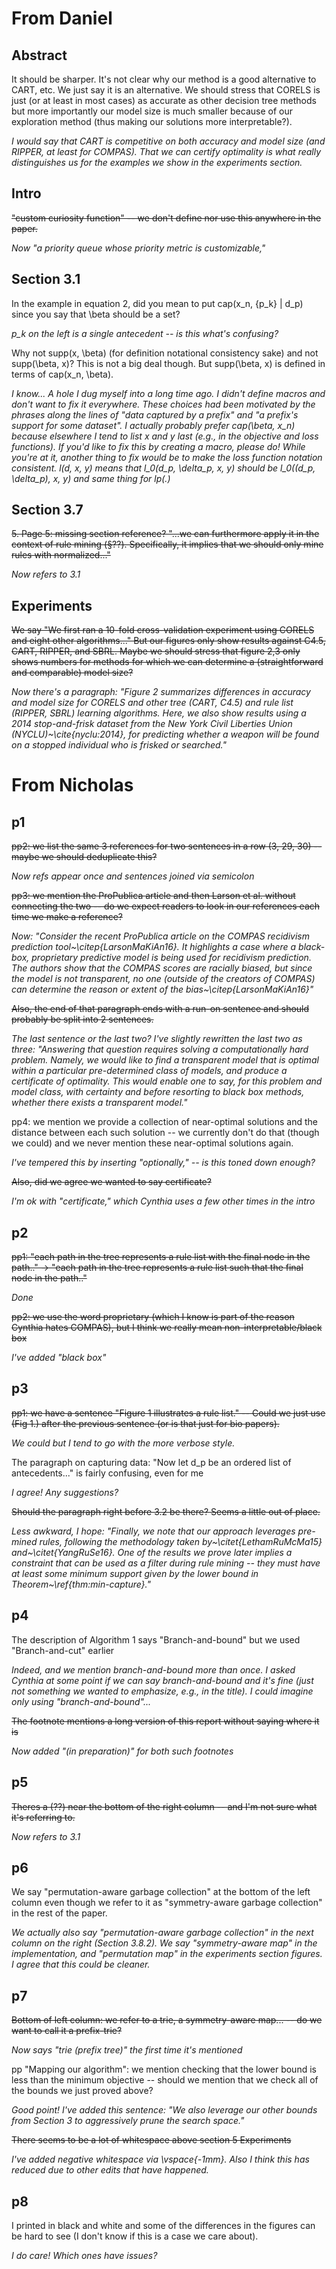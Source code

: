 # From Daniel

## Abstract
It should be sharper. It's not clear why our method is a good alternative to CART, etc. We just say it is
an alternative. We should stress that CORELS is just (or at least in most cases) as accurate as
other decision tree methods but more importantly our model size is much smaller because of our exploration method
(thus making our solutions more interpretable?).

*I would say that CART is competitive on both accuracy and model size (and RIPPER, at least for COMPAS). That we can certify optimality is what really distinguishes us for the examples we show in the experiments section.*

## Intro
~~"custom curiosity function" -- we don't define nor use this anywhere in the paper.~~

*Now "a priority queue whose priority metric is customizable,"*

## Section 3.1

In the example in equation 2, did you mean to put
cap(x_n, {p_k} | d_p) since you say that \beta should be a set?

*p_k on the left is a single antecedent -- is this what's confusing?*

Why not supp(x, \beta) (for definition notational consistency sake) and not supp(\beta, x)?
This is not a big deal though. But supp(\beta, x) is defined in terms of cap(x_n, \beta).

*I know... A hole I dug myself into a long time ago.  I didn't define macros and don't want to fix it everywhere.  These choices had been motivated by the phrases along the lines of "data captured by a prefix" and "a prefix's support for some dataset".  I actually probably prefer cap(\beta, x_n) because elsewhere I tend to list x and y last (e.g., in the objective and loss functions).  If you'd like to fix this by creating a macro, please do!  While you're at it, another thing to fix would be to make the loss function notation consistent.  l(d, x, y) means that l_0(d_p, \delta_p, x, y) should be l_0((d_p, \delta_p), x, y) and same thing for lp(.)*

## Section 3.7

~~5. Page 5: missing section reference?
"...we can furthermore apply it in the context of rule mining (§??).
Specifically, it implies that we should only mine rules with normalized..."~~

*Now refers to 3.1*

## Experiments

~~We say "We first ran a 10-fold cross-validation experiment using CORELS and eight other algorithms..."
But our figures only show results against C4.5, CART, RIPPER, and SBRL. Maybe we should stress that figure 2,3 only
shows numbers for methods for which we can determine a (straightforward and comparable) model size?~~

*Now there's a paragraph: "Figure 2 summarizes differences in accuracy and model size
for CORELS and other tree (CART, C4.5) and rule list (RIPPER, SBRL) learning algorithms.
Here, we also show results using a 2014 stop-and-frisk dataset from the
New York Civil Liberties Union (NYCLU)~\cite{nyclu:2014}, for predicting whether
a weapon will be found on a stopped individual who is frisked or searched."*

# From Nicholas

## p1

~~pp2: we list the same 3 references for two sentences in a row (3, 29, 30) -- maybe we should deduplicate this?~~

*Now refs appear once and sentences joined via semicolon*

~~pp3: we mention the ProPublica article and then Larson et al. without connecting the two -- do we expect readers to look in our references each time we make a reference?~~

*Now: "Consider the recent ProPublica article on the COMPAS recidivism prediction tool~\citep{LarsonMaKiAn16}. It highlights a case where a black-box, proprietary predictive model is being used for recidivism prediction. The authors show that the COMPAS scores are racially biased, but since the model is not transparent, no one (outside of the creators of COMPAS) can determine the reason or extent of the bias~\citep{LarsonMaKiAn16}"*

~~Also, the end of that paragraph ends with a run-on sentence and should probably be split into 2 sentences.~~

*The last sentence or the last two?  I've slightly rewritten the last two as three: "Answering that question requires solving a computationally hard problem. Namely, we would like to find a transparent model that is optimal within a particular pre-determined class of models, and produce a certificate of optimality. This would enable one to say, for this problem and model class, with certainty and before resorting to black box methods, whether there exists a transparent model."*

pp4: we mention we provide a collection of near-optimal solutions and the distance between each such solution -- we currently don't do that (though we could) and we never mention these near-optimal solutions again.

*I've tempered this by inserting "optionally," -- is this toned down enough?*

~~Also, did we agree we wanted to say certificate?~~

*I'm ok with "certificate," which Cynthia uses a few other times in the intro*

## p2

~~pp1: "each path in the tree represents a rule list with the final node in the path.." -> "each path in the tree represents a rule list such that the final node in the path.."~~

*Done*

~~pp2: we use the word proprietary (which I know is part of the reason Cynthia hates COMPAS), but I think we really mean non-interpretable/black box~~

*I've added "black box"*

## p3

~~pp1: we have a sentence "Figure 1 illustrates a rule list." -- Could we just use (Fig 1.) after the previous sentence (or is that just for bio papers).~~

*We could but I tend to go with the more verbose style.*

The paragraph on capturing data: "Now let d_p be an ordered list of antecedents..." is fairly confusing, even for me

*I agree!  Any suggestions?*

~~Should the paragraph right before 3.2 be there? Seems a little out of place.~~

*Less awkward, I hope: "Finally, we note that our approach leverages pre-mined rules,
following the methodology taken by~\citet{LethamRuMcMa15} and~\citet{YangRuSe16}.
One of the results we prove later implies a constraint
that can be used as a filter during rule mining --
they must have at least some minimum support
given by the lower bound in Theorem~\ref{thm:min-capture}."*

## p4
The description of Algorithm 1 says "Branch-and-bound" but we used "Branch-and-cut" earlier

*Indeed, and we mention branch-and-bound more than once.  I asked Cynthia at some point if we can
say branch-and-bound and it's fine (just not something we wanted to emphasize, e.g., in the title).
I could imagine only using "branch-and-bound"...*

~~The footnote mentions a long version of this report without saying where it is~~

*Now added "(in preparation)" for both such footnotes*

## p5
~~Theres a (??) near the bottom of the right column -- and I'm not sure what it's referring to.~~

*Now refers to 3.1*

## p6
We say "permutation-aware garbage collection" at the bottom of the left column even though we refer to it as "symmetry-aware garbage collection" in the rest of the paper.

*We actually also say "permutation-aware garbage collection" in the next column on the right (Section 3.8.2).  We say "symmetry-aware map" in the implementation, and "permutation map" in the experiments section figures.  I agree that this could be cleaner.*

## p7
~~Bottom of left column: we refer to a trie, a symmetry-aware map... -- do we want to call it a prefix-trie?~~

*Now says "trie (prefix tree)" the first time it's mentioned*

pp "Mapping our algorithm": we mention checking that the lower bound is less than the minimum objective -- should we mention that we check all of the bounds we just proved above?

*Good point! I've added this sentence: "We also leverage our other bounds from Section 3
to aggressively prune the search space."*

~~There seems to be a lot of whitespace above section 5 Experiments~~

*I've added negative whitespace via \vspace{-1mm}.  Also I think this has reduced due to other edits that have happened.*

## p8
I printed in black and white and some of the differences in the figures can be hard to see (I don't know if this is a case we care about).

*I do care! Which ones have issues?*

